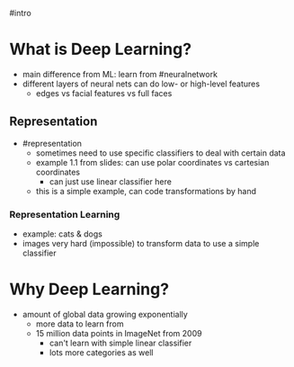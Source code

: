 #intro 
# What is Deep Learning?
- main difference from ML: learn from #neuralnetwork 
- different layers of neural nets can do low- or high-level features
	- edges vs facial features vs full faces
## Representation
- #representation
	- sometimes need to use specific classifiers to deal with certain data
	- example 1.1 from slides: can use polar coordinates vs cartesian coordinates
		- can just use linear classifier here
	- this is a simple example, can code transformations by hand
### Representation Learning
- example: cats & dogs
- images very hard (impossible) to transform data to use a simple classifier
# Why Deep Learning?
- amount of global data growing exponentially
	- more data to learn from
	- 15 million data points in ImageNet from 2009
		- can't learn with simple linear classifier
		- lots more categories as well
